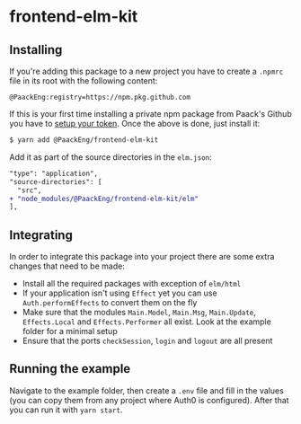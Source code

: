 # frontend-elm-kit

## Installing

If you're adding this package to a new project you have to create a `.npmrc` file in its root with the following content:

```
@PaackEng:registry=https://npm.pkg.github.com
```

If this is your first time installing a private npm package from Paack's Github you have to [setup your token](https://docs.github.com/en/packages/working-with-a-github-packages-registry/working-with-the-npm-registry#authenticating-with-a-personal-access-token).
Once the above is done, just install it:

```bash
$ yarn add @PaackEng/frontend-elm-kit
```

Add it as part of the source directories in the `elm.json`:

```diff
"type": "application",
"source-directories": [
  "src",
+ "node_modules/@PaackEng/frontend-elm-kit/elm"
],
```

## Integrating

In order to integrate this package into your project there are some extra changes that need to be made:

- Install all the required packages with exception of `elm/html`
- If your application isn't using `Effect` yet you can use `Auth.performEffects` to convert them on the fly
- Make sure that the modules `Main.Model`, `Main.Msg`, `Main.Update`, `Effects.Local` and `Effects.Performer` all exist. Look at the example folder for a minimal setup
- Ensure that the ports `checkSession`, `login` and `logout` are all present

## Running the example

Navigate to the example folder, then create a `.env` file and fill in the values (you can copy them from any project where Auth0 is configured). After that you can run it with `yarn start`.
